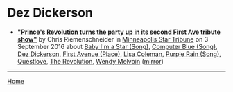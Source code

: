 # Dez Dickerson

 - [**"Prince's Revolution turns the party up in its second First Ave tribute show"**](http://www.startribune.com/prince-s-revolution-turns-the-party-up-in-its-second-first-ave-tribute-show/392244021/) by Chris Riemenschneider in [Minneapolis Star Tribune](http://www.startribune.com/) on 3 September 2016 about [Baby I'm a Star (Song)](../../topics/song/baby-i-m-a-star/index.md), [Computer Blue (Song)](../../topics/song/computer-blue/index.md), [Dez Dickerson](../../topics/dez-dickerson/index.md), [First Avenue (Place)](../../topics/place/first-avenue/index.md), [Lisa Coleman](../../topics/lisa-coleman/index.md), [Purple Rain (Song)](../../topics/song/purple-rain/index.md), [Questlove](../../topics/questlove/index.md), [The Revolution](../../topics/the-revolution/index.md), [Wendy Melvoin](../../topics/wendy-melvoin/index.md) ([mirror](https://web.archive.org/web/*/http://www.startribune.com/prince-s-revolution-turns-the-party-up-in-its-second-first-ave-tribute-show/392244021/))

----

[Home](../)

